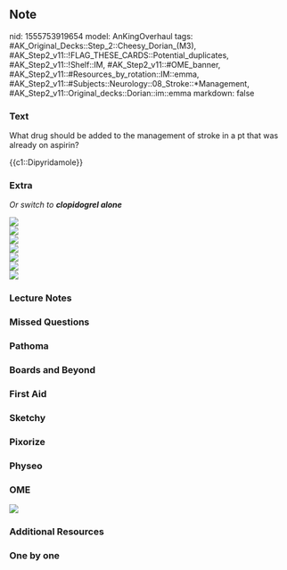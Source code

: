 ## Note
nid: 1555753919654
model: AnKingOverhaul
tags: #AK_Original_Decks::Step_2::Cheesy_Dorian_(M3), #AK_Step2_v11::!FLAG_THESE_CARDS::Potential_duplicates, #AK_Step2_v11::!Shelf::IM, #AK_Step2_v11::#OME_banner, #AK_Step2_v11::#Resources_by_rotation::IM::emma, #AK_Step2_v11::#Subjects::Neurology::08_Stroke::*Management, #AK_Step2_v11::Original_decks::Dorian::im::emma
markdown: false

### Text
What drug should be added to the management of stroke in a pt that
was already on aspirin?
<div>
  {{c1::Dipyridamole}}
</div>

### Extra
<i>Or switch to <b>clopidogrel alone</b></i>
<div>
  <div>
    <i><img src="paste-771857162699272.jpg"></i>
  </div>
  <div>
    <i><img src="paste-770865025253899.jpg"></i>
  </div>
  <div>
    <i><img src="paste-133874130616321.jpg"></i>
  </div>
  <div>
    <i><img src="paste-3582342027280385.jpg"></i>
  </div>
  <div>
    <div></div>
    <div>
      <i><img src="boop%20(1).png"></i>
      <div>
        <div>
          <i><img src="paste-4365078342139905.jpg"></i>
        </div>
        <div>
          <i><img src="paste-4365091227041793.jpg"></i>
        </div>
      </div>
    </div>
  </div>
</div>

### Lecture Notes


### Missed Questions


### Pathoma


### Boards and Beyond


### First Aid


### Sketchy


### Pixorize


### Physeo


### OME
<div class="ome-widget">
  <a href="https://onlinemeded.org?ref=anki"><img src=
  "_OME_AnkiFlashcards_General_3.png"></a>
</div>

### Additional Resources


### One by one

